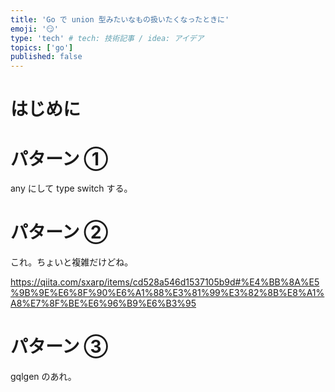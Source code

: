 ```yaml
---
title: 'Go で union 型みたいなもの扱いたくなったときに'
emoji: '😏'
type: 'tech' # tech: 技術記事 / idea: アイデア
topics: ['go']
published: false
---
```


# はじめに

# パターン ①

any にして type switch する。

# パターン ②

これ。ちょいと複雑だけどね。

https://qiita.com/sxarp/items/cd528a546d1537105b9d#%E4%BB%8A%E5%9B%9E%E6%8F%90%E6%A1%88%E3%81%99%E3%82%8B%E8%A1%A8%E7%8F%BE%E6%96%B9%E6%B3%95

# パターン ③

gqlgen のあれ。
